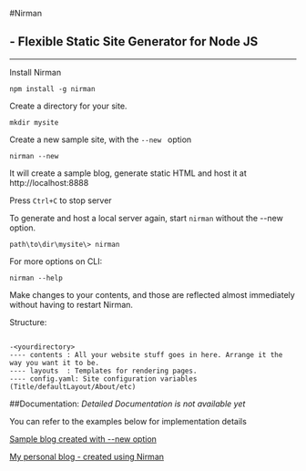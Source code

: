 #Nirman 
## - Flexible Static Site Generator for Node JS
---

Install Nirman

    npm install -g nirman

Create a directory for your site. 
    
	mkdir mysite

Create a new sample site, with the ``` --new  ``` option

    nirman --new

It will create a sample blog, generate static HTML and host it at http://localhost:8888

Press ``` Ctrl+C ``` to stop server


To generate and host a local server again, start ``` nirman ``` without the --new option.

    path\to\dir\mysite\> nirman
    
For more options on CLI:
    
    nirman --help

Make changes to your contents, and those are reflected almost immediately without having to restart Nirman.

Structure:

```

-<yourdirectory>
---- contents : All your website stuff goes in here. Arrange it the way you want it to be.
---- layouts  : Templates for rendering pages.
---- config.yaml: Site configuration variables (Title/defaultLayout/About/etc)

```

##Documentation:
*Detailed Documentation is not available yet*

You can refer to the examples below for implementation details

[Sample blog created with --new option](https://github.com/anupshinde/nirman/tree/master/src/lib/examples/blog)

[My personal blog - created using Nirman](https://github.com/anupshinde/anupzsite)


